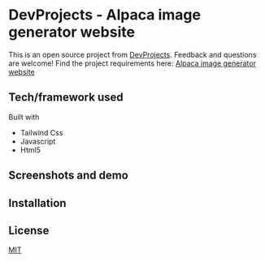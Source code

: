 # DevProjects - Alpaca image generator website

This is an open source project from [DevProjects](http://www.codementor.io/projects). Feedback and questions are welcome!
Find the project requirements here: [Alpaca image generator website](https://www.codementor.io/projects/web/alpaca-image-generator-website-ce2oc0eus8)

## Tech/framework used
Built with 
- Tailwind Css 
- Javascript 
- Html5 

## Screenshots and demo

## Installation

## License
[MIT](https://choosealicense.com/licenses/mit/)

